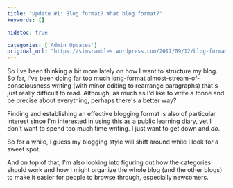 ```yaml
---
title: "Update #1: Blog format? What blog format?"
keywords: []

hidetoc: true

categories: ['Admin Updates']
original_url: "https://simsrambles.wordpress.com/2017/09/12/blog-format-what-blog-format/"
---
```


So I've been thinking a bit more lately on how I want to structure my blog. So far, I've been doing far too much long-format almost-stream-of-consciousness writing (with minor editing to rearrange paragraphs) that's just really difficult to read. Although, as much as I'd like to write a tonne and be precise about everything, perhaps there's a better way?

Finding and establishing an effective blogging format is also of particular interest since I'm interested in using this as a public learning diary, yet I don't want to spend too much time writing. I just want to get down and *do*.

So for a while, I guess my blogging style will shift around while I look for a sweet spot.

And on top of that, I'm also looking into figuring out how the categories should work and how I might organize the whole blog (and the other blogs) to make it easier for people to browse through, especially newcomers.
